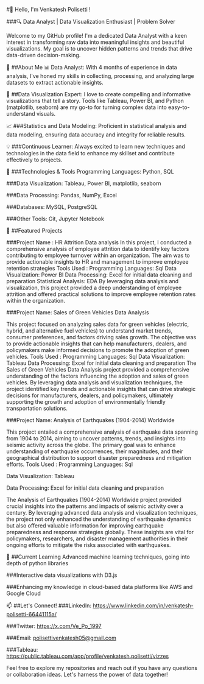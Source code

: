 #👋 Hello, I'm Venkatesh Polisetti !

###🔍 Data Analyst | Data Visualization Enthusiast | Problem Solver

Welcome to my GitHub profile! I'm a dedicated Data Analyst with a keen interest in transforming raw data into meaningful insights and beautiful visualizations. My goal is to uncover hidden patterns and trends that drive data-driven decision-making.

🚀 ##About Me 📊 Data Analyst: With 4 months of experience in data analysis, I've honed my skills in collecting, processing, and analyzing large datasets to extract actionable insights.

🎨 ##Data Visualization Expert: I love to create compelling and informative visualizations that tell a story. Tools like Tableau, Power BI, and Python (matplotlib, seaborn) are my go-to for turning complex data into easy-to-understand visuals.

📈 ###Statistics and Data Modeling: Proficient in statistical analysis and data modeling, ensuring data accuracy and integrity for reliable results.

💡 ###Continuous Learner: Always excited to learn new techniques and technologies in the data field to enhance my skillset and contribute effectively to projects.

🔧 ###Technologies & Tools Programming Languages: Python, SQL

###Data Visualization: Tableau, Power BI, matplotlib, seaborn

###Data Processing: Pandas, NumPy, Excel

###Databases: MySQL, PostgreSQL

###Other Tools: Git, Jupyter Notebook

📂 ##Featured Projects

###Project Name : HR Attrition Data analysis
In this project, I conducted a comprehensive analysis of employee attrition data to identify key factors contributing to employee turnover within an organization. The aim was to provide actionable insights to HR and management to improve employee retention strategies Tools Used : Programming Languages: Sql Data Visualization: Power BI Data Processing: Excel for initial data cleaning and preparation Statistical Analysis: EDA By leveraging data analysis and visualization, this project provided a deep understanding of employee attrition and offered practical solutions to improve employee retention rates within the organization.

###Project Name: Sales of Green Vehicles Data Analysis

This project focused on analyzing sales data for green vehicles (electric, hybrid, and alternative fuel vehicles) to understand market trends, consumer preferences, and factors driving sales growth. The objective was to provide actionable insights that can help manufacturers, dealers, and policymakers make informed decisions to promote the adoption of green vehicles. Tools Used : Programming Languages: Sql Data Visualization: Tableau Data Processing: Excel for initial data cleaning and preparation The Sales of Green Vehicles Data Analysis project provided a comprehensive understanding of the factors influencing the adoption and sales of green vehicles. By leveraging data analysis and visualization techniques, the project identified key trends and actionable insights that can drive strategic decisions for manufacturers, dealers, and policymakers, ultimately supporting the growth and adoption of environmentally friendly transportation solutions.

###Project Name: Analysis of Earthquakes (1904-2014) Worldwide

This project entailed a comprehensive analysis of earthquake data spanning from 1904 to 2014, aiming to uncover patterns, trends, and insights into seismic activity across the globe. The primary goal was to enhance understanding of earthquake occurrences, their magnitudes, and their geographical distribution to support disaster preparedness and mitigation efforts. Tools Used : Programming Languages: Sql

Data Visualization: Tableau

Data Processing: Excel for initial data cleaning and preparation

The Analysis of Earthquakes (1904-2014) Worldwide project provided crucial insights into the patterns and impacts of seismic activity over a century. By leveraging advanced data analysis and visualization techniques, the project not only enhanced the understanding of earthquake dynamics but also offered valuable information for improving earthquake preparedness and response strategies globally. These insights are vital for policymakers, researchers, and disaster management authorities in their ongoing efforts to mitigate the risks associated with earthquakes.

🌱 ##Current Learning Advanced machine learning techniques, going into depth of python libraries

###Interactive data visualizations with D3.js

###Enhancing my knowledge in cloud-based data platforms like AWS and Google Cloud

📫 ##Let's Connect! 
###LinkedIn: https://www.linkedin.com/in/venkatesh-polisetti-66441115a/

###Twitter: https://x.com/Ve_Po_1997

###Email: polisettivenkatesh05@gmail.com

###Tableau: https://public.tableau.com/app/profile/venkatesh.polisetti/vizzes

Feel free to explore my repositories and reach out if you have any questions or collaboration ideas. Let's harness the power of data together!
